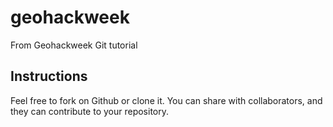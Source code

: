 # geohackweek
From Geohackweek Git tutorial

## Instructions
Feel free to fork on Github or clone it.  You can share with collaborators, and they can contribute to your repository.

